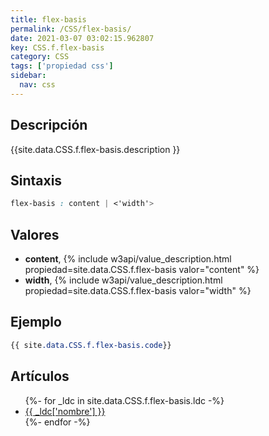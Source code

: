 ```yaml
---
title: flex-basis
permalink: /CSS/flex-basis/
date: 2021-03-07 03:02:15.962807
key: CSS.f.flex-basis
category: CSS
tags: ['propiedad css']
sidebar: 
  nav: css
---
```


## Descripción
{{site.data.CSS.f.flex-basis.description }}

## Sintaxis
~~~css
flex-basis : content | <'width'>
~~~

## Valores
* **content**,  {% include w3api/value_description.html propiedad=site.data.CSS.f.flex-basis valor="content" %}
* **width**,  {% include w3api/value_description.html propiedad=site.data.CSS.f.flex-basis valor="width" %}

## Ejemplo
~~~css
{{ site.data.CSS.f.flex-basis.code}}
~~~

## Artículos
<ul>
{%- for _ldc in site.data.CSS.f.flex-basis.ldc -%}
   <li>
       <a href="{{_ldc['url'] }}">{{ _ldc['nombre'] }}</a>
   </li>
{%- endfor -%}
</ul>

